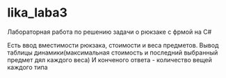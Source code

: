 # lika_laba3
Лабораторная работа по решению задачи о рюкзаке с фрмой на C#

Есть ввод вместимости рюкзака, стоимости и веса предметов.
Вывод таблицы динамики(максимальная стоимость и последний выбранный предмет дял каждого веса)
И конченого ответа - количество вещей каждого типа
